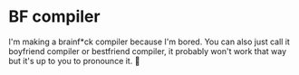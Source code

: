 # BF compiler

I'm making a brainf*ck compiler because I'm bored.
You can also just call it boyfriend compiler or bestfriend compiler, it probably won't work that way but it's up to you to pronounce it. 🤔
